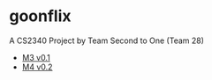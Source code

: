 # goonflix
A CS2340 Project by Team Second to One (Team 28)

 - [M3 v0.1](https://github.com/AlternativeHeroes/goonflix/releases/tag/v0.1)
 - [M4 v0.2](https://github.com/AlternativeHeroes/goonflix/releases/tag/v0.2)

